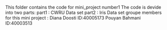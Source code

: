 This folder contains the code for mini_project number1
The code is devide into two parts:
part1 : CWRU Data set
part2 : Iris Data set
groupe members for this mini project :
Diana Doosti   ID:40005173
Pouyan Bahmani ID:40003513
